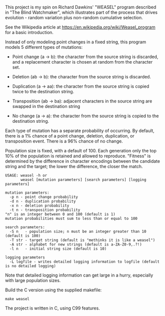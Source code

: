 This project is my spin on Richard Dawkins' "WEASEL" program
described in "The Blind Watchmaker", which illustrates part
of the process that drives evolution - random variation plus
non-random cumulative selection.  

See the Wikipedia article at https://en.wikipedia.org/wiki/Weasel_program
for a basic introduction.

Instead of only modeling point changes in a fixed string, this
program models 5 different types of mutations:

  - Point change (a -> b): the character from the source string
                           is discarded, and a replacement character
			   is chosen at random from the character
			   set.

  - Deletion (ab -> b):    the character from the source string is
                           discarded.  

  - Duplication (a -> aa): the character from the source string is
                           copied twice to the destination string.

  - Transposition (ab -> ba): adjacent characters in the source string
                              are swapped in the destination string

  - No change (a -> a):    the character from the source string is
                           copied to the destination string.

Each type of mutation has a separate probability of occurring.
By default, there is a 1% chance of a point change, deletion,
duplication, or transposition event.  There is a 96% chance
of no change.  

Population size is fixed, with a default of 100.  Each generation
only the top 10% of the population is retained and allowed to
reproduce.  "Fitness" is determined by the difference in character
encodings between the candidate string and the target; the lower
the difference, the closer the match.  
```
USAGE: weasel -h or 
       weasel [mutation parameters] [search parameters] [logging parameters]

mutation parameters:
  -p n - point change probability
  -d n - duplication probability
  -x n - deletion probability
  -t n - transposition probability
"n" is an integer between 0 and 100 (default is 1)
mutation probabilities must sum to less than or equal to 100

search parameters:
  -S n   - population size; n must be an integer greater than 10 (default is 100)
  -T str - target string (default is "methinks it is like a weasel")
  -A str - alphabet for new strings (default is a-ZA-Z0-9,.?!)
  -l n   - initial string size (default is 10)

logging parameters
  -L logfile - writes detailed logging information to logfile (default is no detailed logging)

```
Note that detailed logging information can get large in a hurry, especially
with large population sizes.  

Build the C version using the supplied makefile:

    make weasel

The project is written in C, using C99 features.  
